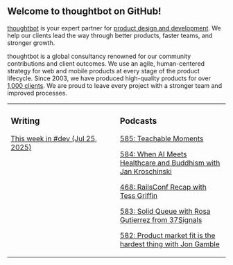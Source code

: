 ## Welcome to thoughtbot on GitHub!

[thoughtbot][1] is your expert partner for [product design and development][2].
We help our clients lead the way through better products, faster teams, and stronger growth.

thoughtbot is a global consultancy renowned for our community contributions and
client outcomes. We use an agile, human-centered strategy for web and mobile
products at every stage of the product lifecycle. Since 2003, we have produced
high-quality products for over [1,000 clients][3]. We are proud to leave every
project with a stronger team and improved processes.

<table><tr><td valign="top" width="50%">

### Writing

<!-- blog starts -->
[This week in #dev (Jul 25, 2025)](https://feed.thoughtbot.com/link/24077/17109891/this-week-in-dev-jul-25-2025)

<!-- blog ends -->
</td><td valign="top" width="50%">

### Podcasts

<!-- podcasts starts -->
[585: Teachable Moments](https://podcast.thoughtbot.com/585)

[584: When AI Meets Healthcare and Buddhism with Jan Kroschinski](https://podcast.thoughtbot.com/584)

[468: RailsConf Recap with Tess Griffin](https://bikeshed.thoughtbot.com/468)

[583: Solid Queue with Rosa Gutierrez from 37Signals](https://podcast.thoughtbot.com/583)

[582: Product market fit is the hardest thing with Jon Gamble](https://podcast.thoughtbot.com/582)

<!-- podcasts ends -->
</td></tr></table>

[1]: https://thoughtbot.com
[2]: https://thoughtbot.com/services
[3]: https://thoughtbot.com/case-studies

